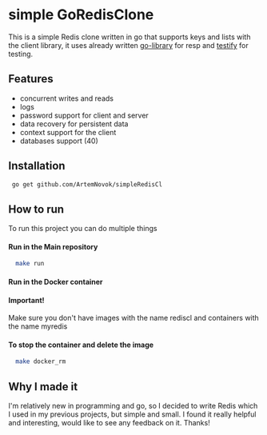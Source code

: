 
# simple GoRedisClone
This is a simple Redis clone written in go that supports keys and lists with the client library, it uses already written [go-library](https://github.com/tidwall/resp) for resp and [testify](https://github.com/stretchr/testify) for testing.

## Features

- concurrent writes and reads
- logs
- password support for client and server
- data recovery for persistent data 
- context support for the client
- databases support (40)
## Installation 
```bash
 go get github.com/ArtemNovok/simpleRedisCl 
```
## How to run

To run this project you can do multiple things 


#### Run in the Main repository
```bash
  make run
```

#### Run in the Docker container
#### Important!
Make sure you don't have images with the name rediscl and containers with the name myredis
#### To stop the container and delete the image  
```bash
  make docker_rm 
```

## Why I made it 
I'm relatively new in programming and go, so I decided to write Redis which I used in my previous projects, but simple and small. I found it really helpful and interesting, would like to see any feedback on it. Thanks! 
